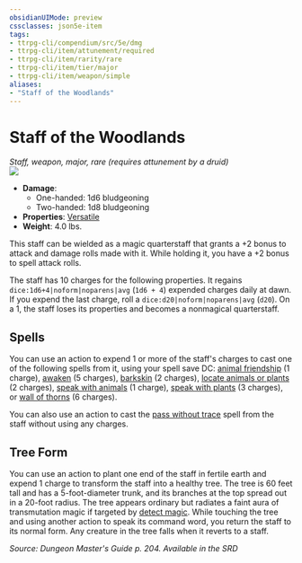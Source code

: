 ```yaml
---
obsidianUIMode: preview
cssclasses: json5e-item
tags:
- ttrpg-cli/compendium/src/5e/dmg
- ttrpg-cli/item/attunement/required
- ttrpg-cli/item/rarity/rare
- ttrpg-cli/item/tier/major
- ttrpg-cli/item/weapon/simple
aliases: 
- "Staff of the Woodlands"
---
```

# Staff of the Woodlands
*Staff, weapon, major, rare (requires attunement by a druid)*  
![](3-Mechanics/CLI/items/img/staff-of-the-woodlands.webp#right)

- **Damage**:
  - One-handed: 1d6 bludgeoning
  - Two-handed: 1d8 bludgeoning
- **Properties**: [Versatile](3-Mechanics/CLI/rules/item-properties.md#Versatile)
- **Weight**: 4.0 lbs.

This staff can be wielded as a magic quarterstaff that grants a +2 bonus to attack and damage rolls made with it. While holding it, you have a +2 bonus to spell attack rolls.

The staff has 10 charges for the following properties. It regains `dice:1d6+4|noform|noparens|avg` (`1d6 + 4`) expended charges daily at dawn. If you expend the last charge, roll a `dice:d20|noform|noparens|avg` (`d20`). On a 1, the staff loses its properties and becomes a nonmagical quarterstaff.

## Spells

You can use an action to expend 1 or more of the staff's charges to cast one of the following spells from it, using your spell save DC: [animal friendship](3-Mechanics/CLI/spells/animal-friendship.md) (1 charge), [awaken](3-Mechanics/CLI/spells/awaken.md) (5 charges), [barkskin](3-Mechanics/CLI/spells/barkskin.md) (2 charges), [locate animals or plants](3-Mechanics/CLI/spells/locate-animals-or-plants.md) (2 charges), [speak with animals](3-Mechanics/CLI/spells/speak-with-animals.md) (1 charge), [speak with plants](3-Mechanics/CLI/spells/speak-with-plants.md) (3 charges), or [wall of thorns](3-Mechanics/CLI/spells/wall-of-thorns.md) (6 charges).

You can also use an action to cast the [pass without trace](3-Mechanics/CLI/spells/pass-without-trace.md) spell from the staff without using any charges.

## Tree Form

You can use an action to plant one end of the staff in fertile earth and expend 1 charge to transform the staff into a healthy tree. The tree is 60 feet tall and has a 5-foot-diameter trunk, and its branches at the top spread out in a 20-foot radius. The tree appears ordinary but radiates a faint aura of transmutation magic if targeted by [detect magic](3-Mechanics/CLI/spells/detect-magic.md). While touching the tree and using another action to speak its command word, you return the staff to its normal form. Any creature in the tree falls when it reverts to a staff.

*Source: Dungeon Master's Guide p. 204. Available in the <span title='Systems Reference Document (5.1)'>SRD</span>*